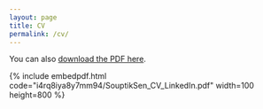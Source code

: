 ```yaml
---
layout: page
title: CV
permalink: /cv/
---
```

<!---
To get this link, upload to dropbox and then open the file on the dropbox website. Click sharing and then generate the link. Use that link below. Make sure that the link is of the form: https://www.dropbox.com/s/ALPHANUMERICSTRING/fname.pdf https://www.dropbox.com/s/x9kugxczgtk1qwl/SouptikSen_CV_LinkedIn.pdf?dl=0
-->
You can also [download the PDF here](https://www.dropbox.com/s/i4rq8iya8y7mm94/SouptikSen_CV_May3_2018.pdf?dl=0).

{% include embedpdf.html code="i4rq8iya8y7mm94/SouptikSen_CV_LinkedIn.pdf" width=100 height=800 %}
